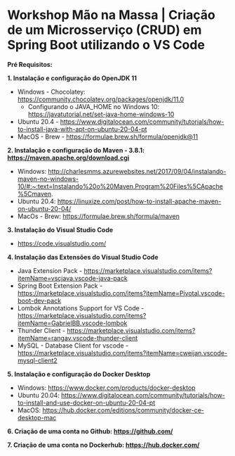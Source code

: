 # Workshop Mão na Massa | Criação de um Microsserviço (CRUD) em Spring Boot utilizando o VS Code

**Pré Requisitos:**

**1. Instalação e configuração do OpenJDK 11**
- Windows - Chocolatey: https://community.chocolatey.org/packages/openjdk/11.0
  - Configurando o JAVA_HOME no Windows 10: https://javatutorial.net/set-java-home-windows-10
- Ubuntu 20.4 - https://www.digitalocean.com/community/tutorials/how-to-install-java-with-apt-on-ubuntu-20-04-pt
- MacOS - Brew - https://formulae.brew.sh/formula/openjdk@11

**2. Instalação e configuração do Maven - 3.8.1: https://maven.apache.org/download.cgi**
- Windows: http://charlesmms.azurewebsites.net/2017/09/04/instalando-maven-no-windows-10/#:~:text=Instalando%20o%20Maven,Program%20Files%5CApache%5Cmaven.
- Ubuntu 20.4: https://linuxize.com/post/how-to-install-apache-maven-on-ubuntu-20-04/
- MacOs - Brew: https://formulae.brew.sh/formula/maven
   
**3. Instalação do Visual Studio Code**
- https://code.visualstudio.com/

**4. Instalação das Extensões do Visual Studio Code**
- Java Extension Pack - https://marketplace.visualstudio.com/items?itemName=vscjava.vscode-java-pack
- Spring Boot Extension Pack - https://marketplace.visualstudio.com/items?itemName=Pivotal.vscode-boot-dev-pack
- Lombok Annotations Support for VS Code - https://marketplace.visualstudio.com/items?itemName=GabrielBB.vscode-lombok
- Thunder Client - https://marketplace.visualstudio.com/items?itemName=rangav.vscode-thunder-client
- MySQL - Database Client for vscode - https://marketplace.visualstudio.com/items?itemName=cweijan.vscode-mysql-client2

**5. Instalação e configuração do Docker Desktop**
- Windows: https://www.docker.com/products/docker-desktop
- Ubuntu 20.04: https://www.digitalocean.com/community/tutorials/how-to-install-and-use-docker-on-ubuntu-20-04-pt
- MacOS: https://hub.docker.com/editions/community/docker-ce-desktop-mac

**6. Criação de uma conta no Github: https://github.com/**

**7. Criação de uma conta no Dockerhub: https://hub.docker.com/**

